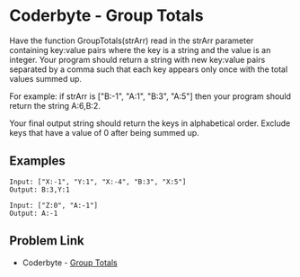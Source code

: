 # Coderbyte - Group Totals

Have the function GroupTotals(strArr) read in the strArr parameter containing key:value pairs where the key is a string and the value is an integer. Your program should return a string with new key:value pairs separated by a comma such that each key appears only once with the total values summed up.

For example: if strArr is ["B:-1", "A:1", "B:3", "A:5"] then your program should return the string A:6,B:2.

Your final output string should return the keys in alphabetical order. Exclude keys that have a value of 0 after being summed up.

## Examples

```
Input: ["X:-1", "Y:1", "X:-4", "B:3", "X:5"]
Output: B:3,Y:1
```

```
Input: ["Z:0", "A:-1"]
Output: A:-1
```

## Problem Link

- Coderbyte - [Group Totals](https://coderbyte.com/editor/Group%20Totals:JavaScript)
